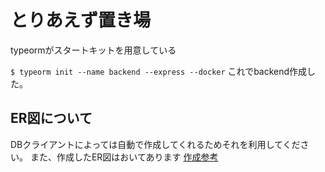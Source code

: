 # とりあえず置き場

typeormがスタートキットを用意している

`$ typeorm init --name backend --express --docker`
これでbackend作成した。

## ER図について

DBクライアントによっては自動で作成してくれるためそれを利用してください。
また、作成したER図はおいてあります
[作成参考](https://dev.classmethod.jp/articles/typeorm-er-diagram/)

